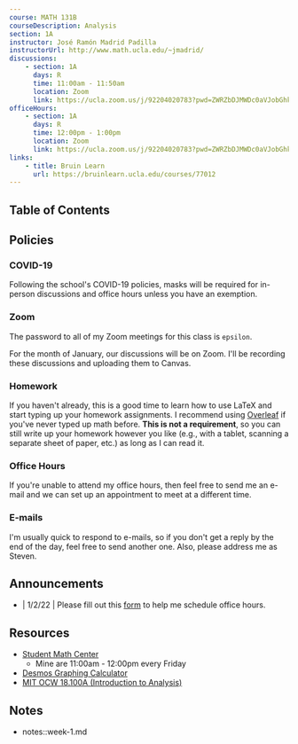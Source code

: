 ```yaml
---
course: MATH 131B
courseDescription: Analysis
section: 1A
instructor: José Ramón Madrid Padilla
instructorUrl: http://www.math.ucla.edu/~jmadrid/
discussions:
    - section: 1A
      days: R
      time: 11:00am - 11:50am
      location: Zoom
      link: https://ucla.zoom.us/j/92204020783?pwd=ZWRZbDJMWDc0aVJobGhkbXF0KzdIZz09
officeHours:
    - section: 1A
      days: R
      time: 12:00pm - 1:00pm
      location: Zoom
      link: https://ucla.zoom.us/j/92204020783?pwd=ZWRZbDJMWDc0aVJobGhkbXF0KzdIZz09
links:
    - title: Bruin Learn
      url: https://bruinlearn.ucla.edu/courses/77012
---
```


## Table of Contents

## Policies

### COVID-19

Following the school's COVID-19 policies, masks will be required for in-person discussions and office hours unless you have an exemption.

### Zoom

The password to all of my Zoom meetings for this class is `epsilon`.

For the month of January, our discussions will be on Zoom. I'll be recording these discussions and uploading them to Canvas.

### Homework

If you haven't already, this is a good time to learn how to use LaTeX and start typing up your homework assignments. I recommend using [Overleaf](https://www.overleaf.com/) if you've never typed up math before. **This is not a requirement**, so you can still write up your homework however you like (e.g., with a tablet, scanning a separate sheet of paper, etc.) as long as I can read it.

### Office Hours

If you're unable to attend my office hours, then feel free to send me an e-mail and we can set up an appointment to meet at a different time.

### E-mails

I'm usually quick to respond to e-mails, so if you don't get a reply by the end of the day, feel free to send another one. Also, please address me as Steven.

## Announcements

-   | 1/2/22 | Please fill out this [form](https://forms.gle/UWCaUhvhfRjr3v4c8) to help me schedule office hours.

## Resources

-   [Student Math Center](https://ww3.math.ucla.edu/my-calendar/)
    -   Mine are 11:00am - 12:00pm every Friday
-   [Desmos Graphing Calculator](https://www.desmos.com/calculator)
-   [MIT OCW 18.100A (Introduction to Analysis)](https://ocw.mit.edu/courses/mathematics/18-100b-analysis-i-fall-2010/)

## Notes

-   notes::week-1.md
